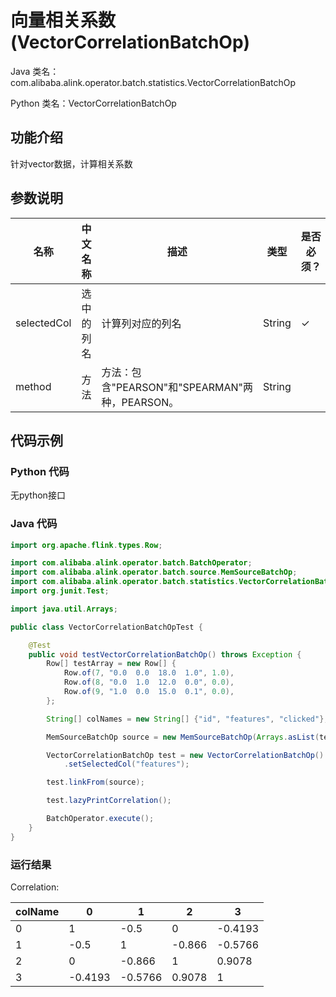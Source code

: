 # 向量相关系数 (VectorCorrelationBatchOp)
Java 类名：com.alibaba.alink.operator.batch.statistics.VectorCorrelationBatchOp

Python 类名：VectorCorrelationBatchOp


## 功能介绍

针对vector数据，计算相关系数

## 参数说明


| 名称 | 中文名称 | 描述 | 类型 | 是否必须？ | 默认值 |
| --- | --- | --- | --- | --- | --- |
| selectedCol | 选中的列名 | 计算列对应的列名 | String | ✓ |  |
| method | 方法 | 方法：包含"PEARSON"和"SPEARMAN"两种，PEARSON。 | String |  | "PEARSON" |




## 代码示例
### Python 代码
无python接口
 
### Java 代码
```java
import org.apache.flink.types.Row;

import com.alibaba.alink.operator.batch.BatchOperator;
import com.alibaba.alink.operator.batch.source.MemSourceBatchOp;
import com.alibaba.alink.operator.batch.statistics.VectorCorrelationBatchOp;
import org.junit.Test;

import java.util.Arrays;

public class VectorCorrelationBatchOpTest {

	@Test
	public void testVectorCorrelationBatchOp() throws Exception {
		Row[] testArray = new Row[] {
			Row.of(7, "0.0  0.0  18.0  1.0", 1.0),
			Row.of(8, "0.0  1.0  12.0  0.0", 0.0),
			Row.of(9, "1.0  0.0  15.0  0.1", 0.0),
		};

		String[] colNames = new String[] {"id", "features", "clicked"};

		MemSourceBatchOp source = new MemSourceBatchOp(Arrays.asList(testArray), colNames);

		VectorCorrelationBatchOp test = new VectorCorrelationBatchOp()
			.setSelectedCol("features");

		test.linkFrom(source);

		test.lazyPrintCorrelation();

		BatchOperator.execute();
	}
}

```

### 运行结果

Correlation:

|colName|      0|      1|     2|      3|
|-------|-------|-------|------|-------|
|      0|      1|   -0.5|     0|-0.4193|
|      1|   -0.5|      1|-0.866|-0.5766|
|      2|      0| -0.866|     1| 0.9078|
|      3|-0.4193|-0.5766|0.9078|      1|


